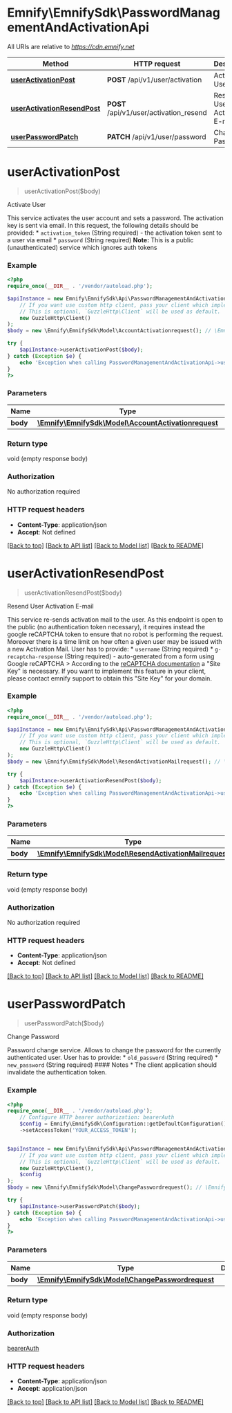 # Emnify\EmnifySdk\PasswordManagementAndActivationApi

All URIs are relative to *https://cdn.emnify.net*

Method | HTTP request | Description
------------- | ------------- | -------------
[**userActivationPost**](PasswordManagementAndActivationApi.md#useractivationpost) | **POST** /api/v1/user/activation | Activate User
[**userActivationResendPost**](PasswordManagementAndActivationApi.md#useractivationresendpost) | **POST** /api/v1/user/activation_resend | Resend User Activation E-mail
[**userPasswordPatch**](PasswordManagementAndActivationApi.md#userpasswordpatch) | **PATCH** /api/v1/user/password | Change Password

# **userActivationPost**
> userActivationPost($body)

Activate User

This service activates the user account and sets a password. The activation key is sent via email.  In this request, the following details should be provided: * `activation_token` (String required) - the activation token sent to a user via email * `password` (String required)  __Note:__ This is a public (unauthenticated) service which ignores auth tokens

### Example
```php
<?php
require_once(__DIR__ . '/vendor/autoload.php');

$apiInstance = new Emnify\EmnifySdk\Api\PasswordManagementAndActivationApi(
    // If you want use custom http client, pass your client which implements `GuzzleHttp\ClientInterface`.
    // This is optional, `GuzzleHttp\Client` will be used as default.
    new GuzzleHttp\Client()
);
$body = new \Emnify\EmnifySdk\Model\AccountActivationrequest(); // \Emnify\EmnifySdk\Model\AccountActivationrequest | 

try {
    $apiInstance->userActivationPost($body);
} catch (Exception $e) {
    echo 'Exception when calling PasswordManagementAndActivationApi->userActivationPost: ', $e->getMessage(), PHP_EOL;
}
?>
```

### Parameters

Name | Type | Description  | Notes
------------- | ------------- | ------------- | -------------
 **body** | [**\Emnify\EmnifySdk\Model\AccountActivationrequest**](../Model/AccountActivationrequest.md)|  |

### Return type

void (empty response body)

### Authorization

No authorization required

### HTTP request headers

 - **Content-Type**: application/json
 - **Accept**: Not defined

[[Back to top]](#) [[Back to API list]](../../README.md#documentation-for-api-endpoints) [[Back to Model list]](../../README.md#documentation-for-models) [[Back to README]](../../README.md)

# **userActivationResendPost**
> userActivationResendPost($body)

Resend User Activation E-mail

This service re-sends activation mail to the user.  As this endpoint is open to the public (no authentication token necessary), it requires instead the google reCAPTCHA token to ensure that no robot is performing the request.  Moreover there is a time limit on how often a given user may be issued with a new Activation Mail.  User has to provide:  * `username` (String required) * `g-recaptcha-response` (String required) - auto-generated from a form using Google reCAPTCHA   > According to the [reCAPTCHA documentation](https://developers.google.com/recaptcha/docs/display) a \"Site Key\" is necessary. If you want to implement this feature in your client, please contact emnify support to obtain this \"Site Key\" for your domain.

### Example
```php
<?php
require_once(__DIR__ . '/vendor/autoload.php');

$apiInstance = new Emnify\EmnifySdk\Api\PasswordManagementAndActivationApi(
    // If you want use custom http client, pass your client which implements `GuzzleHttp\ClientInterface`.
    // This is optional, `GuzzleHttp\Client` will be used as default.
    new GuzzleHttp\Client()
);
$body = new \Emnify\EmnifySdk\Model\ResendActivationMailrequest(); // \Emnify\EmnifySdk\Model\ResendActivationMailrequest | 

try {
    $apiInstance->userActivationResendPost($body);
} catch (Exception $e) {
    echo 'Exception when calling PasswordManagementAndActivationApi->userActivationResendPost: ', $e->getMessage(), PHP_EOL;
}
?>
```

### Parameters

Name | Type | Description  | Notes
------------- | ------------- | ------------- | -------------
 **body** | [**\Emnify\EmnifySdk\Model\ResendActivationMailrequest**](../Model/ResendActivationMailrequest.md)|  |

### Return type

void (empty response body)

### Authorization

No authorization required

### HTTP request headers

 - **Content-Type**: application/json
 - **Accept**: Not defined

[[Back to top]](#) [[Back to API list]](../../README.md#documentation-for-api-endpoints) [[Back to Model list]](../../README.md#documentation-for-models) [[Back to README]](../../README.md)

# **userPasswordPatch**
> userPasswordPatch($body)

Change Password

Password change service.  Allows to change the password for the currently authenticated user.  User has to provide:  * `old_password` (String required) * `new_password`  (String required)  #### Notes  * The client application should invalidate the authentication token.

### Example
```php
<?php
require_once(__DIR__ . '/vendor/autoload.php');
    // Configure HTTP bearer authorization: bearerAuth
    $config = Emnify\EmnifySdk\Configuration::getDefaultConfiguration()
    ->setAccessToken('YOUR_ACCESS_TOKEN');


$apiInstance = new Emnify\EmnifySdk\Api\PasswordManagementAndActivationApi(
    // If you want use custom http client, pass your client which implements `GuzzleHttp\ClientInterface`.
    // This is optional, `GuzzleHttp\Client` will be used as default.
    new GuzzleHttp\Client(),
    $config
);
$body = new \Emnify\EmnifySdk\Model\ChangePasswordrequest(); // \Emnify\EmnifySdk\Model\ChangePasswordrequest | 

try {
    $apiInstance->userPasswordPatch($body);
} catch (Exception $e) {
    echo 'Exception when calling PasswordManagementAndActivationApi->userPasswordPatch: ', $e->getMessage(), PHP_EOL;
}
?>
```

### Parameters

Name | Type | Description  | Notes
------------- | ------------- | ------------- | -------------
 **body** | [**\Emnify\EmnifySdk\Model\ChangePasswordrequest**](../Model/ChangePasswordrequest.md)|  |

### Return type

void (empty response body)

### Authorization

[bearerAuth](../../README.md#bearerAuth)

### HTTP request headers

 - **Content-Type**: application/json
 - **Accept**: application/json

[[Back to top]](#) [[Back to API list]](../../README.md#documentation-for-api-endpoints) [[Back to Model list]](../../README.md#documentation-for-models) [[Back to README]](../../README.md)

